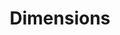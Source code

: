 ---
bigquery: https://console.cloud.google.com/bigquery?p=covid-19-dimensions-ai&page=table&d=data&t=publications
contributors: Digital Science, https://www.digital-science.com/
cost: Free for personal, non-commercial use.
description: Dimensions contains more than 100 million publications, ranging from
  articles published in scholarly journals, books and book chapters, to preprints
  and conference proceedings. All publications are contextualized with linked data
  sets, funding, publications, patents, clinical trials, and policy documents. You
  can also view associated categories, funders, institutions, and researcher profiles.
documentation: https://docs.dimensions.ai/bigquery/index.html
last_edit: 04/10/2022, 01:57:23
location: https://www.dimensions.ai/products/free/
maintained_by: Digital Science, https://www.digital-science.com/
schema_fields:
- citation_string
- start_year
- labels
- open_access_categories
- year
- family_id
- original_assignee_countries
- external_ids
- foa_number
- expiration_year
- research_org_state_codes
- funding_chf
- funding_usd
- source_id
- funder_countries
- funding_details
- family_members_ids
- type
- funding_cny
- legal_events
- research_orgs
- date_modified
- metrics
- language
- acronyms
- editors
- date_online
- active_years
- resulting_publication_doi
- phase
- category_rcdc
- date_inserted
- funding_gbp
- category_uoa
- open_access_categories_v2
- ipcr
- subtitles
- legal_status
- repository_name
- mesh_headings
- citations_count
- patent_ids
- assignee_countries
- category_for
- funder_org_countries
- abstract
- concepts
- email_address
- application_number
- funding_amount
- book_title
- title
- category_hrcs_rac
- associated_publication_pmid
- altmetrics
- date_normal
- repository_id
- funder_org
- date
- repository_url
- research_org_countries
- links
- current_assignee_countries
- created_date
- end_year
- categories
- parent_id
- volume
- category_hrcs_hc
- associated_publication_doi
- arxiv_id
- grant_number
- family_count
- publication_ids
- journal_lists
- funder_org_cities
- id
- associated_grant_ids
- category_icrp_cso
- name
- authors
- assignee_orgs
- original_assignee_orgs
- clinical_trial_ids
- start_date
- researcher_ids
- original_abstract
- date_print
- research_org_cities
- cited_by_ids
- reference_ids
- original_assignee
- license
- publication_date
- category_bra
- inventor_names
- relationships
- aliases
- research_org_state_names
- kind
- wikipedia_url
- priority_date
- category_icrp_ct
- eisbn
- address
- book_series_title
- description
- associated_publication_arxiv_id
- category_sdg
- status
- priority_year
- proceedings_title
- current_assignee_orgs
- investigators
- embargo_date
- funding_currency
- acronym
- resulting_publication_ids
- mesh_terms
- cpc
- research_org_country_names
- current_assignee
- funder_org_state_codes
- filing_status
- interventions
- established
- funding_nzd
- types
- original_title
- conference
- date_imported_gbq
- funding_cad
- research_org_city_names
- publication_year
- brief_title
- funding_eur
- pmcid
- funder_orgs
- funding_aud
- jurisdiction
- registry
- organisation_details
- journal
- supporting_grant_ids
- filing_date
- acknowledgements
- isbn
- granted_date
- citations
- gender
- publisher
- issue
- expiration_date
- pages
- associated_publication_id
- end_date
- granted_year
- filing_year
- doi
- funder_org_acronyms
- category_hra
- linkout
- pmid
- conditions
- funding_jpy
shortname: dimensions
tags:
- scholarly literature
- patents
- funding
- clinical trials
- academic profiles
terms_of_use: 'Use of both the Dimensions COVID-19 dataset and full Dimensions dataset
  are subject to the Dimensions Terms of use: https://www.dimensions.ai/policies-terms-legal '
title: Dimensions
uuid: dcff88bd-fe6b-4fdb-8159-809bf9d7bc1c
---
